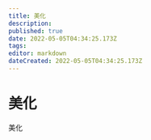 ```yaml
---
title: 美化
description: 
published: true
date: 2022-05-05T04:34:25.173Z
tags: 
editor: markdown
dateCreated: 2022-05-05T04:34:25.173Z
---
```


# 美化
美化
